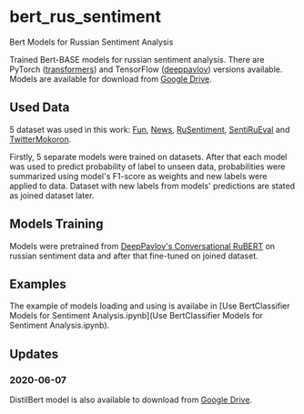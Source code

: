 # bert_rus_sentiment
Bert Models for Russian Sentiment Analysis

Trained Bert-BASE models for russian sentiment analysis.
There are PyTorch ([transformers](https://github.com/huggingface/transformers)) and TensorFlow ([deeppavlov](https://github.com/deepmipt/DeepPavlov)) versions available.
Models are available for download from [Google Drive](https://drive.google.com/open?id=1LkaSQWfZTpkG3wpoaPVLFOOIEomFxl1S).

## Used Data
5 dataset was used in this work: [Fun](https://github.com/computational-humor/humor-recognition/tree/master/data), [News](https://www.kaggle.com/c/sentiment-analysis-in-russian/overview), [RuSentiment](https://github.com/Ab1992ao/rusentiment/tree/master/Dataset), [SentiRuEval](http://www.dialog-21.ru/evaluation/2016/sentiment/) and [TwitterMokoron](http://study.mokoron.com).

Firstly, 5 separate models were trained on datasets. After that each model was used to predict probability of label to unseen data, probabilities were summarized using model's F1-score as weights and new labels were applied to data. Dataset with new labels from models' predictions are stated as joined dataset later.

## Models Training
Models were pretrained from [DeepPavlov's Conversational RuBERT](http://docs.deeppavlov.ai/en/master/features/pretrained_vectors.html#bert) on russian sentiment data and after that fine-tuned on joined dataset.

## Examples
The example of models loading and using is availabe in [Use BertClassifier Models for Sentiment Analysis.ipynb](Use BertClassifier Models for Sentiment Analysis.ipynb).

## Updates

### 2020-06-07
DistilBert model is also available to download from [Google Drive](https://drive.google.com/open?id=1LkaSQWfZTpkG3wpoaPVLFOOIEomFxl1S).
